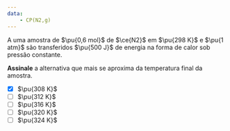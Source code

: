 ```yaml
---
data:
    - CP(N2,g)
---
```


A uma amostra de $\pu{0,6 mol}$ de $\ce{N2}$ em $\pu{298 K}$ e $\pu{1 atm}$ são transferidos $\pu{500 J}$ de energia na forma de calor sob pressão constante.

**Assinale** a alternativa que mais se aproxima da temperatura final da amostra.

- [x] $\pu{308 K}$
- [ ] $\pu{312 K}$
- [ ] $\pu{316 K}$
- [ ] $\pu{320 K}$
- [ ] $\pu{324 K}$
